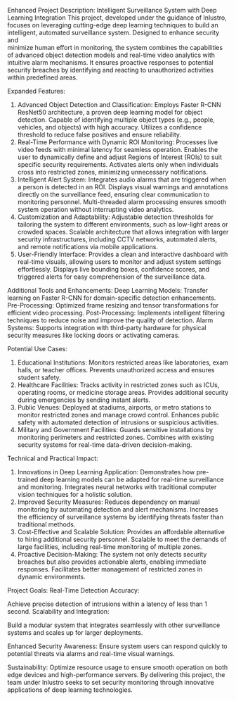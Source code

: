 Enhanced Project Description: Intelligent Surveillance System with Deep Learning Integration
  This project, developed under the guidance of Inlustro, focuses on leveraging cutting-edge deep learning techniques to build an intelligent, automated surveillance system. Designed to enhance security and       
  minimize human effort in monitoring, the system combines the capabilities of advanced object detection models and real-time video analytics with intuitive alarm mechanisms. It ensures proactive responses to 
  potential security breaches by identifying and reacting to unauthorized activities within predefined areas.

Expanded Features:
1. Advanced Object Detection and Classification:
  Employs Faster R-CNN ResNet50 architecture, a proven deep learning model for object detection.
  Capable of identifying multiple object types (e.g., people, vehicles, and objects) with high accuracy.
  Utilizes a confidence threshold to reduce false positives and ensure reliability.
2. Real-Time Performance with Dynamic ROI Monitoring:
  Processes live video feeds with minimal latency for seamless operation.
  Enables the user to dynamically define and adjust Regions of Interest (ROIs) to suit specific security requirements.
  Activates alerts only when individuals cross into restricted zones, minimizing unnecessary notifications.
3. Intelligent Alert System:
  Integrates audio alarms that are triggered when a person is detected in an ROI.
  Displays visual warnings and annotations directly on the surveillance feed, ensuring clear communication to monitoring personnel.
  Multi-threaded alarm processing ensures smooth system operation without interrupting video analytics.
4. Customization and Adaptability:
  Adjustable detection thresholds for tailoring the system to different environments, such as low-light areas or crowded spaces.
  Scalable architecture that allows integration with larger security infrastructures, including CCTV networks, automated alerts, and remote notifications via mobile applications.
5. User-Friendly Interface:
  Provides a clean and interactive dashboard with real-time visuals, allowing users to monitor and adjust system settings effortlessly.
  Displays live bounding boxes, confidence scores, and triggered alerts for easy comprehension of the surveillance data.

Additional Tools and Enhancements:
Deep Learning Models: Transfer learning on Faster R-CNN for domain-specific detection enhancements.
Pre-Processing: Optimized frame resizing and tensor transformations for efficient video processing.
Post-Processing: Implements intelligent filtering techniques to reduce noise and improve the quality of detection.
Alarm Systems: Supports integration with third-party hardware for physical security measures like locking doors or activating cameras.

Potential Use Cases:
1. Educational Institutions:
  Monitors restricted areas like laboratories, exam halls, or teacher offices.
  Prevents unauthorized access and ensures student safety.
2. Healthcare Facilities:
   Tracks activity in restricted zones such as ICUs, operating rooms, or medicine storage areas.
   Provides additional security during emergencies by sending instant alerts.
3. Public Venues:
  Deployed at stadiums, airports, or metro stations to monitor restricted zones and manage crowd control.
  Enhances public safety with automated detection of intrusions or suspicious activities.
4. Military and Government Facilities:
  Guards sensitive installations by monitoring perimeters and restricted zones.
  Combines with existing security systems for real-time data-driven decision-making.
  
Technical and Practical Impact:
1. Innovations in Deep Learning Application:
  Demonstrates how pre-trained deep learning models can be adapted for real-time surveillance and monitoring.
  Integrates neural networks with traditional computer vision techniques for a holistic solution.
2. Improved Security Measures:
  Reduces dependency on manual monitoring by automating detection and alert mechanisms.
  Increases the efficiency of surveillance systems by identifying threats faster than traditional methods.
3. Cost-Effective and Scalable Solution:
  Provides an affordable alternative to hiring additional security personnel.
  Scalable to meet the demands of large facilities, including real-time monitoring of multiple zones.
4. Proactive Decision-Making:
  The system not only detects security breaches but also provides actionable alerts, enabling immediate responses.
  Facilitates better management of restricted zones in dynamic environments.

Project Goals:
Real-Time Detection Accuracy:

Achieve precise detection of intrusions within a latency of less than 1 second.
Scalability and Integration:

Build a modular system that integrates seamlessly with other surveillance systems and scales up for larger deployments.

Enhanced Security Awareness:
Ensure system users can respond quickly to potential threats via alarms and real-time visual warnings.

Sustainability:
Optimize resource usage to ensure smooth operation on both edge devices and high-performance servers.
By delivering this project, the team under Inlustro seeks to set  security monitoring through innovative applications of deep learning technologies.
